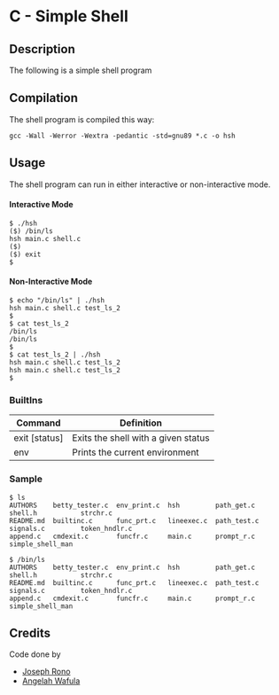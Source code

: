 # C - Simple Shell

## Description

The following is a simple shell program

## Compilation

The shell program is compiled this way:

`gcc -Wall -Werror -Wextra -pedantic -std=gnu89 *.c -o hsh`

## Usage

The shell program can run in either interactive or non-interactive mode.

#### Interactive Mode

```
$ ./hsh
($) /bin/ls
hsh main.c shell.c
($)
($) exit
$
```

#### Non-Interactive Mode

```
$ echo "/bin/ls" | ./hsh
hsh main.c shell.c test_ls_2
$
$ cat test_ls_2
/bin/ls
/bin/ls
$
$ cat test_ls_2 | ./hsh
hsh main.c shell.c test_ls_2
hsh main.c shell.c test_ls_2
$
```

### BuiltIns

| Command       | Definition                          |
| ------------- | ----------------------------------- |
| exit [status] | Exits the shell with a given status |
| env           | Prints the current environment      |

### Sample

```
$ ls
AUTHORS    betty_tester.c  env_print.c  hsh         path_get.c   shell.h           strchr.c
README.md  builtinc.c      func_prt.c   lineexec.c  path_test.c  signals.c         token_hndlr.c
append.c   cmdexit.c       funcfr.c     main.c      prompt_r.c   simple_shell_man

$ /bin/ls
AUTHORS    betty_tester.c  env_print.c  hsh         path_get.c   shell.h           strchr.c
README.md  builtinc.c      func_prt.c   lineexec.c  path_test.c  signals.c         token_hndlr.c
append.c   cmdexit.c       funcfr.c     main.c      prompt_r.c   simple_shell_man
```

## Credits

Code done by

- [Joseph Rono](https://github.com/yelosolutions)
- [Angelah Wafula](https://github.com/angelah1994)
